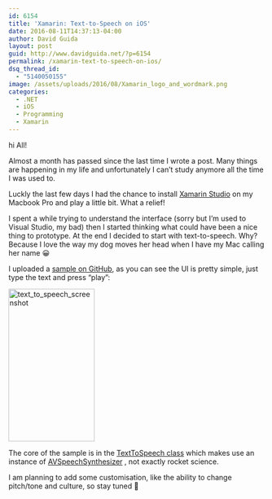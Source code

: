 ```yaml
---
id: 6154
title: 'Xamarin: Text-to-Speech on iOS'
date: 2016-08-11T14:37:13-04:00
author: David Guida
layout: post
guid: http://www.davidguida.net/?p=6154
permalink: /xamarin-text-to-speech-on-ios/
dsq_thread_id:
  - "5140050155"
image: /assets/uploads/2016/08/Xamarin_logo_and_wordmark.png
categories:
  - .NET
  - iOS
  - Programming
  - Xamarin
---
```

hi All!

Almost a month has passed since the last time I wrote a post. Many things are happening in my life and unfortunately I can&#8217;t study anymore all the time I was used to.

Luckly the last few days I had the chance to install <a href="https://www.xamarin.com/studio" target="_blank">Xamarin Studio</a> on my Macbook Pro and play a little bit. What a relief!

I spent a while trying to understand the interface (sorry but I&#8217;m used to Visual Studio, my bad) then I started thinking what could have been a nice thing to prototype. At the end I decided to start with text-to-speech. Why? Because I love the way my dog moves her head when I have my Mac calling her name 😀

I uploaded a <a href="https://github.com/mizrael/Xamarin.TextToSpeech.iOS" target="_blank">sample on GitHub</a>, as you can see the UI is pretty simple, just type the text and press &#8220;play&#8221;:

[<img loading="lazy" class="size-medium wp-image-6159 aligncenter" src="/assets/uploads/2016/08/text_to_speech_screenshot-169x300.png?resize=169%2C300" alt="text_to_speech_screenshot" width="169" height="300" srcset="/assets/uploads/2016/08/text_to_speech_screenshot.png?resize=169%2C300&ssl=1 169w, /assets/uploads/2016/08/text_to_speech_screenshot.png?w=375&ssl=1 375w" sizes="(max-width: 169px) 100vw, 169px" data-recalc-dims="1" />](/assets/uploads/2016/08/text_to_speech_screenshot.png)

The core of the sample is in the <a href="https://github.com/mizrael/Xamarin.TextToSpeech.iOS/blob/master/TextToSpeech.iOS/TextToSpeech.cs" target="_blank">TextToSpeech class</a> which makes use an instance of  <a href="https://developer.apple.com/library/ios/documentation/AVFoundation/Reference/AVSpeechSynthesizer_Ref/" target="_blank">AVSpeechSynthesizer</a> , not exactly rocket science.

I am planning to add some customisation, like the ability to change pitch/tone and culture, so stay tuned 🙂

<div class="post-details-footer-widgets">
</div>